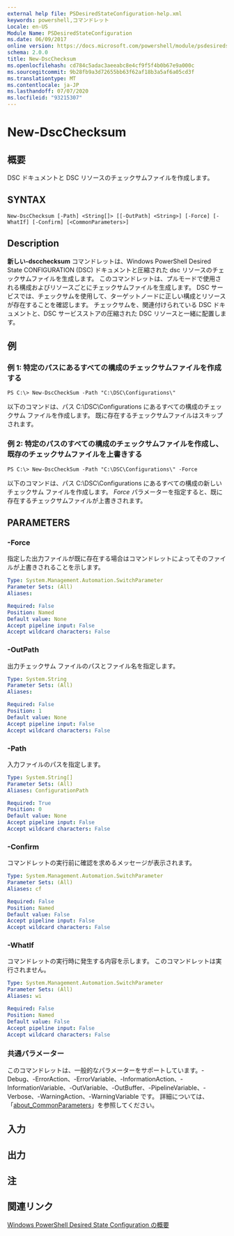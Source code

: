 ```yaml
---
external help file: PSDesiredStateConfiguration-help.xml
keywords: powershell,コマンドレット
Locale: en-US
Module Name: PSDesiredStateConfiguration
ms.date: 06/09/2017
online version: https://docs.microsoft.com/powershell/module/psdesiredstateconfiguration/new-dscchecksum?view=powershell-5.1&WT.mc_id=ps-gethelp
schema: 2.0.0
title: New-DscChecksum
ms.openlocfilehash: cd784c5adac3aeeabc8e4cf9f5f4b0b67e9a000c
ms.sourcegitcommit: 9b28fb9a3d72655bb63f62af18b3a5af6a05cd3f
ms.translationtype: MT
ms.contentlocale: ja-JP
ms.lasthandoff: 07/07/2020
ms.locfileid: "93215307"
---
```

# New-DscChecksum

## 概要
DSC ドキュメントと DSC リソースのチェックサムファイルを作成します。

## SYNTAX

```
New-DscChecksum [-Path] <String[]> [[-OutPath] <String>] [-Force] [-WhatIf] [-Confirm] [<CommonParameters>]
```

## Description
**新しい-dscchecksum** コマンドレットは、Windows PowerShell Desired State CONFIGURATION (DSC) ドキュメントと圧縮された dsc リソースのチェックサムファイルを生成します。
このコマンドレットは、プルモードで使用される構成およびリソースごとにチェックサムファイルを生成します。
DSC サービスでは、チェックサムを使用して、ターゲットノードに正しい構成とリソースが存在することを確認します。
チェックサムを、関連付けられている DSC ドキュメントと、DSC サービスストアの圧縮された DSC リソースと一緒に配置します。

## 例

### 例 1: 特定のパスにあるすべての構成のチェックサムファイルを作成する

```
PS C:\> New-DscCheckSum -Path "C:\DSC\Configurations\"
```

以下のコマンドは、パス C:\DSC\Configurations にあるすべての構成のチェックサム ファイルを作成します。
既に存在するチェックサムファイルはスキップされます。

### 例 2: 特定のパスのすべての構成のチェックサムファイルを作成し、既存のチェックサムファイルを上書きする

```
PS C:\> New-DscCheckSum -Path "C:\DSC\Configurations\" -Force
```

以下のコマンドは、パス C:\DSC\Configurations にあるすべての構成の新しいチェックサム ファイルを作成します。
*Force* パラメーターを指定すると、既に存在するチェックサムファイルが上書きされます。

## PARAMETERS

### -Force
指定した出力ファイルが既に存在する場合はコマンドレットによってそのファイルが上書きされることを示します。

```yaml
Type: System.Management.Automation.SwitchParameter
Parameter Sets: (All)
Aliases:

Required: False
Position: Named
Default value: None
Accept pipeline input: False
Accept wildcard characters: False
```

### -OutPath
出力チェックサム ファイルのパスとファイル名を指定します。

```yaml
Type: System.String
Parameter Sets: (All)
Aliases:

Required: False
Position: 1
Default value: None
Accept pipeline input: False
Accept wildcard characters: False
```

### -Path
入力ファイルのパスを指定します。

```yaml
Type: System.String[]
Parameter Sets: (All)
Aliases: ConfigurationPath

Required: True
Position: 0
Default value: None
Accept pipeline input: False
Accept wildcard characters: False
```

### -Confirm
コマンドレットの実行前に確認を求めるメッセージが表示されます。

```yaml
Type: System.Management.Automation.SwitchParameter
Parameter Sets: (All)
Aliases: cf

Required: False
Position: Named
Default value: False
Accept pipeline input: False
Accept wildcard characters: False
```

### -WhatIf
コマンドレットの実行時に発生する内容を示します。
このコマンドレットは実行されません。

```yaml
Type: System.Management.Automation.SwitchParameter
Parameter Sets: (All)
Aliases: wi

Required: False
Position: Named
Default value: False
Accept pipeline input: False
Accept wildcard characters: False
```

### 共通パラメーター
このコマンドレットは、一般的なパラメーターをサポートしています。-Debug、-ErrorAction、-ErrorVariable、-InformationAction、-InformationVariable、-OutVariable、-OutBuffer、-PipelineVariable、-Verbose、-WarningAction、-WarningVariable です。 詳細については、「[about_CommonParameters](https://go.microsoft.com/fwlink/?LinkID=113216)」を参照してください。

## 入力

## 出力

## 注

## 関連リンク

[Windows PowerShell Desired State Configuration の概要](/powershell/scripting/dsc/overview/dscforengineers)
